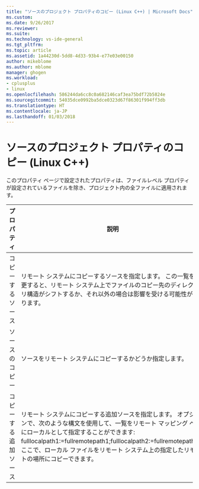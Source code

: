 ```yaml
---
title: "ソースのプロジェクト プロパティのコピー (Linux C++) | Microsoft Docs"
ms.custom: 
ms.date: 9/26/2017
ms.reviewer: 
ms.suite: 
ms.technology: vs-ide-general
ms.tgt_pltfrm: 
ms.topic: article
ms.assetid: 1a44230d-5dd8-4d33-93b4-e77e03e00150
author: mikeblome
ms.author: mblome
manager: ghogen
ms.workload:
- cplusplus
- linux
ms.openlocfilehash: 586244da6cc8c0a682146caf3ea75bdf72b5824e
ms.sourcegitcommit: 54035dce0992ba5dce0323d67f86301f994ff3db
ms.translationtype: HT
ms.contentlocale: ja-JP
ms.lasthandoff: 01/03/2018
---
```

# <a name="copy-sources-project-properties-linux-c"></a>ソースのプロジェクト プロパティのコピー (Linux C++)

このプロパティ ページで設定されたプロパティは、ファイルレベル プロパティが設定されているファイルを除き、プロジェクト内の全ファイルに適用されます。

プロパティ | 説明
--- | ---
コピーするソース | リモート システムにコピーするソースを指定します。 この一覧を変更すると、リモート システム上でファイルのコピー先のディレクトリ構造がシフトするか、それ以外の場合は影響を受ける可能性があります。
ソースのコピー | ソースをリモート システムにコピーするかどうか指定します。
コピーする追加ソース | リモート システムにコピーする追加ソースを指定します。 オプションで、次のような構文を使用して、一覧をリモート マッピング ペアにローカルとして指定することができます: fulllocalpath1:=fullremotepath1;fulllocalpath2:=fullremotepath2。ここで、ローカル ファイルをリモート システム上の指定したリモートの場所にコピーできます。
